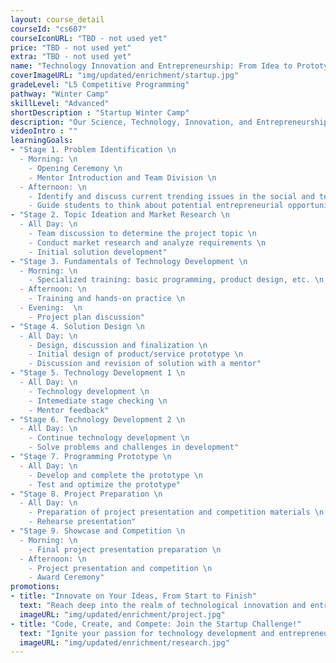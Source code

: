 ```yaml
---
layout: course_detail
courseId: "cs607"
courseIconURL: "TBD - not used yet"
price: "TBD - not used yet"
extra: "TBD - not used yet"
name: "Technology Innovation and Entrepreneurship: From Idea to Prototype"
coverImageURL: "img/updated/enrichment/startup.jpg"
gradeLevel: "L5 Competitive Programming"
pathway: "Winter Camp"
skillLevel: "Advanced"
shortDescription : "Startup Winter Camp"
description: "Our Science, Technology, Innovation, and Entrepreneurship Winter Camp aims to guide students from start to finish. Students will learn the process by which many startup companies get their ideas, from identifying the problem's points, to the whole process of technology development, and lastly finalizing an entrepreneurial prototype. This camp course will allow students to create their projects and be fully prepared to participate in the competition!"
videoIntro : ""
learningGoals:
- "Stage 1. Problem Identification \n
  - Morning: \n
    - Opening Ceremony \n
    - Mentor Introduction and Team Division \n
  - Afternoon: \n
    - Identify and discuss current trending issues in the social and technological fields \n
    - Guide students to think about potential entrepreneurial opportunities"
- "Stage 2. Topic Ideation and Market Research \n
  - All Day: \n
    - Team discussion to determine the project topic \n
    - Conduct market research and analyze requirements \n
    - Initial solution development"
- "Stage 3. Fundamentals of Technology Development \n
  - Morning: \n
    - Specialized training: basic programming, product design, etc. \n
  - Afternoon: \n
    - Training and hands-on practice \n
  - Evening:  \n
    - Project plan discussion"
- "Stage 4. Solution Design \n
  - All Day: \n
    - Design, discussion and finalization \n
    - Initial design of product/service prototype \n
    - Discussion and revision of solution with a mentor"
- "Stage 5. Technology Development 1 \n
  - All Day: \n
    - Technology development \n
    - Intemediate stage checking \n
    - Mentor feedback"
- "Stage 6. Technology Development 2 \n
  - All Day: \n
    - Continue technology development \n
    - Solve problems and challenges in development"
- "Stage 7. Programming Prototype \n
  - All Day: \n
    - Develop and complete the prototype \n
    - Test and optimize the prototype"
- "Stage 8. Project Preparation \n
  - All Day: \n
    - Preparation of project presentation and competition materials \n
    - Rehearse presentation"
- "Stage 9. Showcase and Competition \n
  - Morning: \n
    - Final project presentation preparation \n
  - Afternoon: \n
    - Project presentation and competition \n
    - Award Ceremony"
promotions:
- title: "Innovate on Your Ideas, From Start to Finish"
  text: "Reach deep into the realm of technological innovation and entrepreneurship! From identifying social problems that you could solve using technology, to building prototypes, your entrepreneurial journey is about to begin!"
  imageURL: "img/updated/enrichment/project.jpg"
- title: "Code, Create, and Compete: Join the Startup Challenge!"
  text: "Ignite your passion for technology development and entrepreneurship by learning the fundamentals of programming, designing a product, and presenting your startup prototype in a short time frame."
  imageURL: "img/updated/enrichment/research.jpg"
---
```

